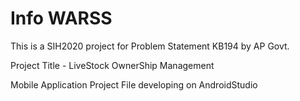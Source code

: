# Info WARSS
  This is a SIH2020 project for Problem Statement KB194 by AP Govt.

  Project Title - LiveStock OwnerShip Management

  Mobile Application Project File developing on AndroidStudio
   

